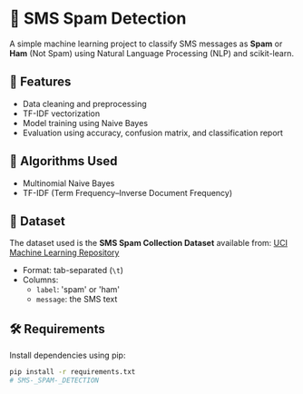 # 📱 SMS Spam Detection

A simple machine learning project to classify SMS messages as **Spam** or **Ham** (Not Spam) using Natural Language Processing (NLP) and scikit-learn.

## 🚀 Features

- Data cleaning and preprocessing
- TF-IDF vectorization
- Model training using Naive Bayes
- Evaluation using accuracy, confusion matrix, and classification report

## 🧠 Algorithms Used

- Multinomial Naive Bayes
- TF-IDF (Term Frequency–Inverse Document Frequency)

## 📁 Dataset

The dataset used is the **SMS Spam Collection Dataset** available from:
[UCI Machine Learning Repository](https://archive.ics.uci.edu/ml/datasets/SMS+Spam+Collection)

- Format: tab-separated (`\t`)
- Columns:
  - `label`: 'spam' or 'ham'
  - `message`: the SMS text

## 🛠 Requirements

Install dependencies using pip:

```bash
pip install -r requirements.txt
# SMS-_SPAM-_DETECTION
